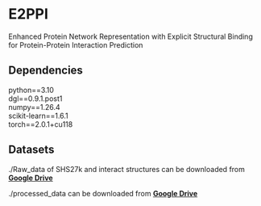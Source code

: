# E2PPI
Enhanced Protein Network Representation with Explicit Structural Binding for Protein-Protein Interaction Prediction 
## Dependencies
python==3.10 \
dgl==0.9.1.post1 \
numpy==1.26.4 \
scikit-learn==1.6.1 \
torch==2.0.1+cu118 
## Datasets
./Raw_data of SHS27k and interact structures can be downloaded from **[Google Drive](https://drive.google.com/file/d/1LScRlikrZid7oYOTiIw7hfMwDwMPCar4/view?usp=drive_link)**

./processed_data can be downloaded from **[Google Drive](https://drive.google.com/file/d/1f7jB7zG4TL8Xj0_11kRx_GBCydokzHBH/view?usp=drive_link
)**
